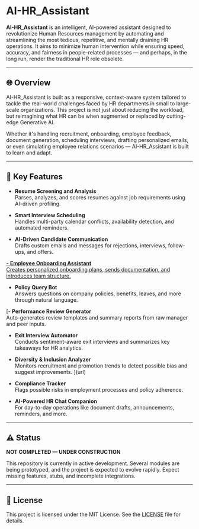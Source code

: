 # AI-HR_Assistant

**AI-HR_Assistant** is an intelligent, AI-powered assistant designed to revolutionize Human Resources management by automating and streamlining the most tedious, repetitive, and mentally draining HR operations. It aims to minimize human intervention while ensuring speed, accuracy, and fairness in people-related processes — and perhaps, in the long run, render the traditional HR role obsolete.

---

## 🌐 Overview

AI-HR_Assistant is built as a responsive, context-aware system tailored to tackle the real-world challenges faced by HR departments in small to large-scale organizations. This project is not just about reducing the workload, but reimagining what HR can be when augmented or replaced by cutting-edge Generative AI.

Whether it's handling recruitment, onboarding, employee feedback, document generation, scheduling interviews, drafting personalized emails, or even simulating employee relations scenarios — AI-HR_Assistant is built to learn and adapt.

---

## 🧠 Key Features

- **Resume Screening and Analysis**  
  Parses, analyzes, and scores resumes against job requirements using AI-driven profiling.

- **Smart Interview Scheduling**  
  Handles multi-party calendar conflicts, availability detection, and automated reminders.

- **AI-Driven Candidate Communication**  
  Drafts custom emails and messages for rejections, interviews, follow-ups, and offers.

[- **Employee Onboarding Assistant**  
  Creates personalized onboarding plans, sends documentation, and introduces team structure.](url)

- **Policy Query Bot**  
  Answers questions on company policies, benefits, leaves, and more through natural language.

[- **Performance Review Generator**  
  Auto-generates review templates and summary reports from raw manager and peer inputs.

- **Exit Interview Automator**  
  Conducts sentiment-aware exit interviews and summarizes key takeaways for HR analytics.

- **Diversity & Inclusion Analyzer**  
  Monitors recruitment and promotion trends to detect possible bias and suggest improvements.
](url)
- **Compliance Tracker**  
  Flags possible risks in employment processes and policy adherence.

- **AI-Powered HR Chat Companion**  
  For day-to-day operations like document drafts, announcements, reminders, and more.

---

## ⚠️ Status

**NOT COMPLETED — UNDER CONSTRUCTION**

This repository is currently in active development. Several modules are being prototyped, and the project is expected to evolve rapidly. Expect missing features, stubs, and incomplete integrations.

---

## 📄 License

This project is licensed under the MIT License. See the [LICENSE](LICENSE) file for details.
